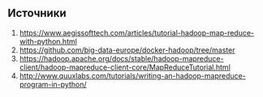 ## Источники

1. https://www.aegissofttech.com/articles/tutorial-hadoop-map-reduce-with-python.html
2. https://github.com/big-data-europe/docker-hadoop/tree/master
3. https://hadoop.apache.org/docs/stable/hadoop-mapreduce-client/hadoop-mapreduce-client-core/MapReduceTutorial.html
4. http://www.quuxlabs.com/tutorials/writing-an-hadoop-mapreduce-program-in-python/